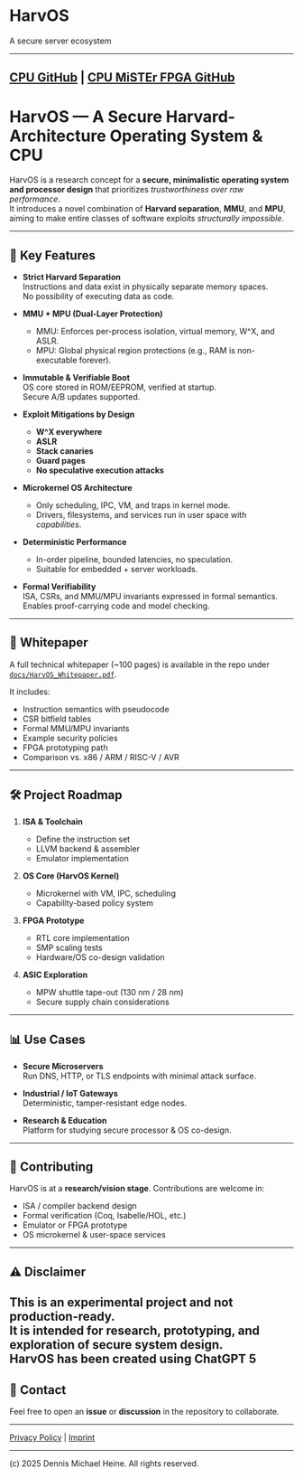 # HarvOS
A secure server ecosystem

---
[CPU GitHub](https://github.com/HarvOS/HarvOS-CPU) | [CPU MiSTEr FPGA GitHub](https://github.com/HarvOS/HarvOS-CPU)
---

# HarvOS — A Secure Harvard-Architecture Operating System & CPU

HarvOS is a research concept for a **secure, minimalistic operating system and processor design** that prioritizes *trustworthiness over raw performance*.  
It introduces a novel combination of **Harvard separation**, **MMU**, and **MPU**, aiming to make entire classes of software exploits *structurally impossible*.

---

## 🔑 Key Features

- **Strict Harvard Separation**  
  Instructions and data exist in physically separate memory spaces.  
  No possibility of executing data as code.

- **MMU + MPU (Dual-Layer Protection)**  
  - MMU: Enforces per-process isolation, virtual memory, W^X, and ASLR.  
  - MPU: Global physical region protections (e.g., RAM is non-executable forever).  

- **Immutable & Verifiable Boot**  
  OS core stored in ROM/EEPROM, verified at startup.  
  Secure A/B updates supported.

- **Exploit Mitigations by Design**  
  - **W^X everywhere**  
  - **ASLR**  
  - **Stack canaries**  
  - **Guard pages**  
  - **No speculative execution attacks**

- **Microkernel OS Architecture**  
  - Only scheduling, IPC, VM, and traps in kernel mode.  
  - Drivers, filesystems, and services run in user space with *capabilities*.  

- **Deterministic Performance**  
  - In-order pipeline, bounded latencies, no speculation.  
  - Suitable for embedded + server workloads.

- **Formal Verifiability**  
  ISA, CSRs, and MMU/MPU invariants expressed in formal semantics.  
  Enables proof-carrying code and model checking.

---

## 📜 Whitepaper

A full technical whitepaper (~100 pages) is available in the repo under  
[`docs/HarvOS_Whitepaper.pdf`](docs/HarvOS_Whitepaper.pdf).  

It includes:
- Instruction semantics with pseudocode
- CSR bitfield tables
- Formal MMU/MPU invariants
- Example security policies
- FPGA prototyping path
- Comparison vs. x86 / ARM / RISC-V / AVR

---

## 🛠 Project Roadmap

1. **ISA & Toolchain**  
   - Define the instruction set  
   - LLVM backend & assembler  
   - Emulator implementation  

2. **OS Core (HarvOS Kernel)**  
   - Microkernel with VM, IPC, scheduling  
   - Capability-based policy system  

3. **FPGA Prototype**  
   - RTL core implementation  
   - SMP scaling tests  
   - Hardware/OS co-design validation  

4. **ASIC Exploration**  
   - MPW shuttle tape-out (130 nm / 28 nm)  
   - Secure supply chain considerations  

---

## 📊 Use Cases

- **Secure Microservers**  
  Run DNS, HTTP, or TLS endpoints with minimal attack surface.  

- **Industrial / IoT Gateways**  
  Deterministic, tamper-resistant edge nodes.  

- **Research & Education**  
  Platform for studying secure processor & OS co-design.  

---

## 🤝 Contributing

HarvOS is at a **research/vision stage**. Contributions are welcome in:

- ISA / compiler backend design  
- Formal verification (Coq, Isabelle/HOL, etc.)  
- Emulator or FPGA prototype  
- OS microkernel & user-space services  

---

## ⚠️ Disclaimer

This is an experimental project and not production-ready.  
It is intended for research, prototyping, and exploration of secure system design.  
HarvOS has been created using ChatGPT 5
---

## 📧 Contact

Feel free to open an **issue** or **discussion** in the repository to collaborate.  

---

[Privacy Policy](/privacy-policy) | [Imprint](/imprint) 

---

(c) 2025 Dennis Michael Heine. All rights reserved.
